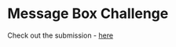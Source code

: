 # Message Box Challenge

Check out the submission - [here](https://icodethis.com/submissions/45102)
